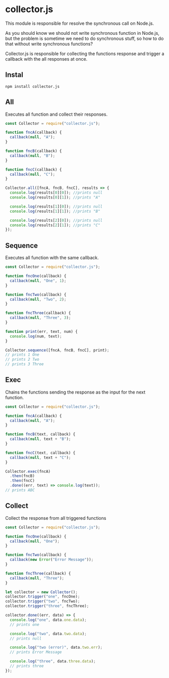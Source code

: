 # collector.js

This module is responsible for resolve the synchronous call on Node.js.

As you should know we should not write synchronous function in Node.js, but the problem is sometime we need to do synchronous stuff, so how to do that without write synchronous functions?

Collector.js is responsible for collecting the functions response and trigger a callback with the all responses at once.

## Instal

```
npm install collector.js
```

## All

Executes all function and collect their responses.

```javascript
const Collector = require("collector.js");

function fncA(callback) {
  callback(null, "A");
}

function fncB(callback) {
  callback(null, "B");
}

function fncC(callback) {
  callback(null, "C");
}

Collector.all([fncA, fncB, fncC], results => {
  console.log(results[0][0]); //prints null
  console.log(results[0][1]); //prints "A"

  console.log(results[1][0]); //prints null
  console.log(results[1][1]); //prints "B"

  console.log(results[2][0]); //prints null
  console.log(results[2][1]); //prints "C"
});
```

## Sequence

Executes all function with the same callback.

```javascript
const Collector = require("collector.js");

function fncOne(callback) {
  callback(null, "One", 1);
}

function fncTwo(callback) {
  callback(null, "Two", 2);
}

function fncThree(callback) {
  callback(null, "Three", 3);
}

function print(err, text, num) {
  console.log(num, text);
}

Collector.sequence([fncA, fncB, fncC], print);
// prints 1 One
// prints 2 Two
// prints 3 Three
```

## Exec

Chains the functions sending the response as the input for the next function.

```javascript
const Collector = require("collector.js");

function fncA(callback) {
  callback(null, "A");
}

function fncB(text, callback) {
  callback(null, text + "B");
}

function fncC(text, callback) {
  callback(null, text + "C");
}

Collector.exec(fncA)
  .then(fncB)
  .then(fncC)
  .done((err, text) => console.log(text));
// prints ABC
```

## Collect

Collect the response from all triggered functions

```javascript
const Collector = require("collector.js");

function fncOne(callback) {
  callback(null, "One");
}

function fncTwo(callback) {
  callback(new Error("Error Message"));
}

function fncThree(callback) {
  callback(null, "Three");
}

let collector = new Collector();
collector.trigger("one", fncOne);
collector.trigger("two", fncTwo);
collector.trigger("three", fncThree);

collector.done((err, data) => {
  console.log("one", data.one.data);
  // prints one

  console.log("two", data.two.data);
  // prints null

  console.log("two (error)", data.two.err);
  // prints Error Message

  console.log("three", data.three.data);
  // prints three
});
```

